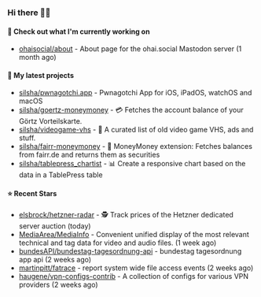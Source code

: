 ### Hi there 🦊👋

#### 👷 Check out what I'm currently working on

- [ohaisocial/about](https://github.com/ohaisocial/about) - About page for the ohai.social Mastodon server (1 month ago)

#### 🌱 My latest projects

- [silsha/pwnagotchi.app](https://github.com/silsha/pwnagotchi.app) - Pwnagotchi App for iOS, iPadOS, watchOS and macOS
- [silsha/goertz-moneymoney](https://github.com/silsha/goertz-moneymoney) - 💳 Fetches the account balance of your Görtz Vorteilskarte.
- [silsha/videogame-vhs](https://github.com/silsha/videogame-vhs) - 👾 A curated list of old video game VHS, ads and stuff.
- [silsha/fairr-moneymoney](https://github.com/silsha/fairr-moneymoney) - 💸 MoneyMoney extension: Fetches balances from fairr.de and returns them as securities
- [silsha/tablepress_chartist](https://github.com/silsha/tablepress_chartist) - 📊 Create a responsive chart based on the data in a TablePress table

#### ⭐ Recent Stars

- [elsbrock/hetzner-radar](https://github.com/elsbrock/hetzner-radar) - :detective: Track prices of the Hetzner dedicated server auction (today)
- [MediaArea/MediaInfo](https://github.com/MediaArea/MediaInfo) - Convenient unified display of the most relevant technical and tag data for video and audio files. (1 week ago)
- [bundesAPI/bundestag-tagesordnung-api](https://github.com/bundesAPI/bundestag-tagesordnung-api) - bundestag tagesordnung app api (2 weeks ago)
- [martinpitt/fatrace](https://github.com/martinpitt/fatrace) - report system wide file access events (2 weeks ago)
- [haugene/vpn-configs-contrib](https://github.com/haugene/vpn-configs-contrib) - A collection of configs for various VPN providers (2 weeks ago)

